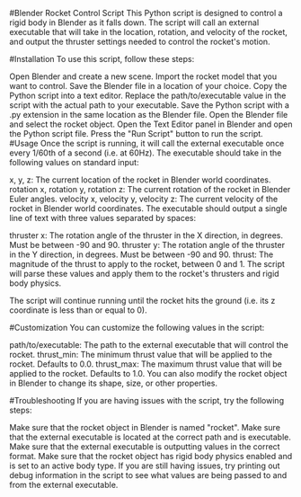 #Blender Rocket Control Script
This Python script is designed to control a rigid body in Blender as it falls down. The script will call an external executable that will take in the location, rotation, and velocity of the rocket, and output the thruster settings needed to control the rocket's motion.

#Installation
To use this script, follow these steps:

Open Blender and create a new scene.
Import the rocket model that you want to control.
Save the Blender file in a location of your choice.
Copy the Python script into a text editor.
Replace the path/to/executable value in the script with the actual path to your executable.
Save the Python script with a .py extension in the same location as the Blender file.
Open the Blender file and select the rocket object.
Open the Text Editor panel in Blender and open the Python script file.
Press the "Run Script" button to run the script.
#Usage
Once the script is running, it will call the external executable once every 1/60th of a second (i.e. at 60Hz). The executable should take in the following values on standard input:

x, y, z: The current location of the rocket in Blender world coordinates.
rotation x, rotation y, rotation z: The current rotation of the rocket in Blender Euler angles.
velocity x, velocity y, velocity z: The current velocity of the rocket in Blender world coordinates.
The executable should output a single line of text with three values separated by spaces:

thruster x: The rotation angle of the thruster in the X direction, in degrees. Must be between -90 and 90.
thruster y: The rotation angle of the thruster in the Y direction, in degrees. Must be between -90 and 90.
thrust: The magnitude of the thrust to apply to the rocket, between 0 and 1.
The script will parse these values and apply them to the rocket's thrusters and rigid body physics.

The script will continue running until the rocket hits the ground (i.e. its z coordinate is less than or equal to 0).

#Customization
You can customize the following values in the script:

path/to/executable: The path to the external executable that will control the rocket.
thrust_min: The minimum thrust value that will be applied to the rocket. Defaults to 0.0.
thrust_max: The maximum thrust value that will be applied to the rocket. Defaults to 1.0.
You can also modify the rocket object in Blender to change its shape, size, or other properties.

#Troubleshooting
If you are having issues with the script, try the following steps:

Make sure that the rocket object in Blender is named "rocket".
Make sure that the external executable is located at the correct path and is executable.
Make sure that the external executable is outputting values in the correct format.
Make sure that the rocket object has rigid body physics enabled and is set to an active body type.
If you are still having issues, try printing out debug information in the script to see what values are being passed to and from the external executable.
